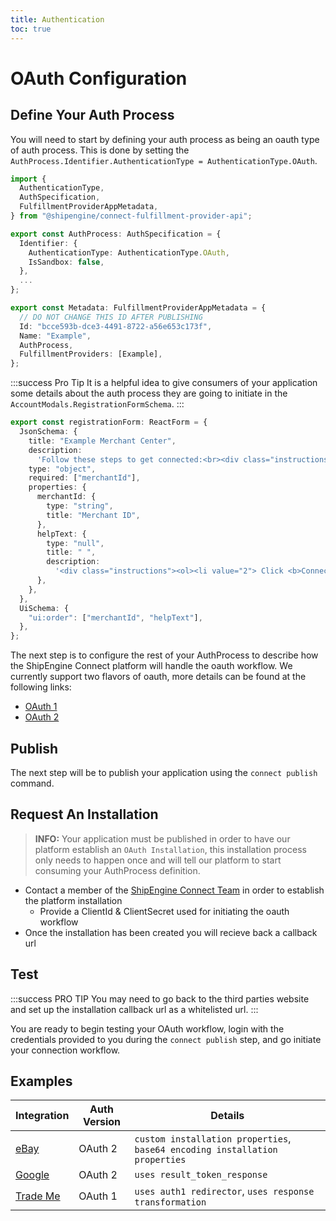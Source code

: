 ```yaml
---
title: Authentication
toc: true
---
```


# OAuth Configuration
## Define Your Auth Process
You will need to start by defining your auth process as being an oauth type of auth process.
This is done by setting the `AuthProcess.Identifier.AuthenticationType = AuthenticationType.OAuth`.
```typescript
import {
  AuthenticationType,
  AuthSpecification,
  FulfillmentProviderAppMetadata,
} from "@shipengine/connect-fulfillment-provider-api";

export const AuthProcess: AuthSpecification = {
  Identifier: {
    AuthenticationType: AuthenticationType.OAuth,
    IsSandbox: false,
  },
  ...
};

export const Metadata: FulfillmentProviderAppMetadata = {
  // DO NOT CHANGE THIS ID AFTER PUBLISHING
  Id: "bcce593b-dce3-4491-8722-a56e653c173f",
  Name: "Example",
  AuthProcess,
  FulfillmentProviders: [Example],
};
```

:::success Pro Tip
It is a helpful idea to give consumers of your application some details about the auth process they are going to initiate in the `AccountModals.RegistrationFormSchema`.
:::
```typescript
export const registrationForm: ReactForm = {
  JsonSchema: {
    title: "Example Merchant Center",
    description:
      'Follow these steps to get connected:<br><div class="instructions"><ol><li>To connect your Example Merchant Center to ShipStation, simply provide the Merchant ID (E.g. "123456789") you intend to use below.</li></ol></div>',
    type: "object",
    required: ["merchantId"],
    properties: {
      merchantId: {
        type: "string",
        title: "Merchant ID",
      },
      helpText: {
        type: "null",
        title: " ",
        description:
          '<div class="instructions"><ol><li value="2"> Click <b>Connect</b> to launch Example\'s consent screen, sign in with your associated Example account, then authorize ShipStation access to send fulfillments.</li></ol></div><br><i>In Example\'s <a href="https://merchants.Example.com/" target="_blank">Merchant Center</a>, find your merchant ID, which is the number at the top-right corner of the page, above the account email address.</i>',
      },
    },
  },
  UiSchema: {
    "ui:order": ["merchantId", "helpText"],
  },
};
```

The next step is to configure the rest of your AuthProcess to describe how the ShipEngine Connect platform will handle the oauth workflow.
We currently support two flavors of oauth, more details can be found at the following links:
- [OAuth 1](../oauth/1.0.md)
- [OAuth 2](../oauth/2.0.md)

## Publish
The next step will be to publish your application using the `connect publish` command.

## Request An Installation
> **INFO:** Your application must be published in order to have our platform establish an `OAuth Installation`, this installation process only needs to happen once and will tell our platform to start consuming your AuthProcess definition.

- Contact a member of the [ShipEngine Connect Team](mailto:connect@shipengine.com?subject=OAuth%20Installation) in order to establish the platform installation
    - Provide a ClientId & ClientSecret used for initiating the oauth workflow
- Once the installation has been created you will recieve back a callback url

## Test
:::success PRO TIP
You may need to go back to the third parties website and set up the installation callback url as a whitelisted url.
:::

You are ready to begin testing your OAuth workflow, login with the credentials provided to you during the `connect publish` step, and go initiate your connection workflow.

## Examples
| Integration  | Auth Version | Details |
| ----------- | ----------- | ----------- |
| [eBay](../oauth/examples/ebay.md) | OAuth 2 | `custom installation properties`, `base64 encoding installation properties` |
| [Google](../oauth/examples/google.md) | OAuth 2 | `uses result_token_response` |
| [Trade Me](../oauth/examples/trade-me.md) | OAuth 1 | `uses auth1 redirector`, `uses response transformation` |

